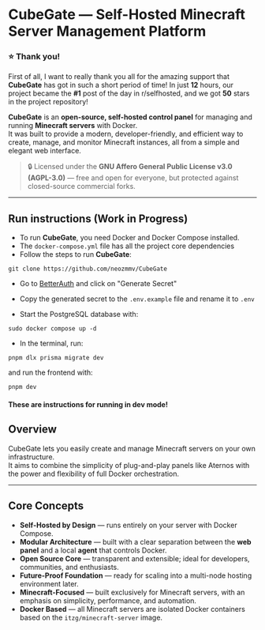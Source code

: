# CubeGate — Self-Hosted Minecraft Server Management Platform

### ⭐ Thank you!

First of all, I want to really thank you all for the amazing support that **CubeGate** has got in such a short period of time! In just **12** hours, our project became the **#1** post of the day in r/selfhosted, and we got **50** stars in the project repository!

**CubeGate** is an **open-source, self-hosted control panel** for managing and running **Minecraft servers** with Docker.  
It was built to provide a modern, developer-friendly, and efficient way to create, manage, and monitor Minecraft instances, all from a simple and elegant web interface.

> 🔒 Licensed under the **GNU Affero General Public License v3.0 (AGPL-3.0)** — free and open for everyone, but protected against closed-source commercial forks.

---

## Run instructions (Work in Progress)

- To run **CubeGate**, you need Docker and Docker Compose installed.
- The `docker-compose.yml` file has all the project core dependencies
- Follow the steps to run **CubeGate**:

```
git clone https://github.com/neozmmv/CubeGate
```

- Go to [BetterAuth](https://www.better-auth.com/docs/installation) and click on "Generate Secret"
- Copy the generated secret to the `.env.example` file and rename it to `.env`

- Start the PostgreSQL database with:

```
sudo docker compose up -d
```

- In the terminal, run:

```
pnpm dlx prisma migrate dev
```

and run the frontend with:

```
pnpm dev
```

#### These are instructions for running in dev mode!

## Overview

CubeGate lets you easily create and manage Minecraft servers on your own infrastructure.  
It aims to combine the simplicity of plug-and-play panels like Aternos with the power and flexibility of full Docker orchestration.

---

## Core Concepts

- **Self-Hosted by Design** — runs entirely on your server with Docker Compose.
- **Modular Architecture** — built with a clear separation between the **web panel** and a local **agent** that controls Docker.
- **Open Source Core** — transparent and extensible; ideal for developers, communities, and enthusiasts.
- **Future-Proof Foundation** — ready for scaling into a multi-node hosting environment later.
- **Minecraft-Focused** — built exclusively for Minecraft servers, with an emphasis on simplicity, performance, and automation.
- **Docker Based** — all Minecraft servers are isolated Docker containers based on the `itzg/minecraft-server` image.
